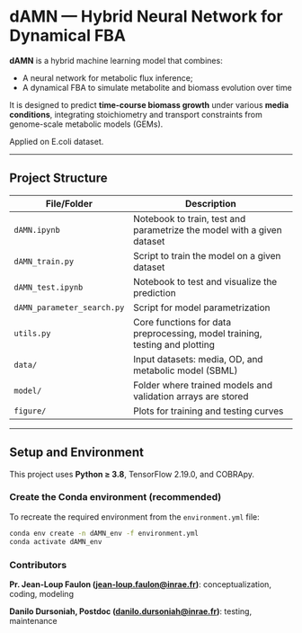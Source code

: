 # dAMN — Hybrid Neural Network for Dynamical FBA

**dAMN** is a hybrid machine learning model that combines:
- A neural network for metabolic flux inference;
- A dynamical FBA to simulate metabolite and biomass evolution over time

It is designed to predict **time-course biomass growth** under various **media conditions**, integrating stoichiometry and transport constraints from genome-scale metabolic models (GEMs).

Applied on E.coli dataset.

---

## Project Structure

| File/Folder               | Description                                                    |
|---------------------------|----------------------------------------------------------------|
| `dAMN.ipynb`              | Notebook to train, test and  parametrize the model with a given dataset |
| `dAMN_train.py`           | Script to train the model on a given dataset                   |
| `dAMN_test.ipynb`         | Notebook to test and visualize the prediction                  |
| `dAMN_parameter_search.py`| Script for model parametrization                            |
| `utils.py`                | Core functions for data preprocessing, model training, testing and plotting  |
| `data/`                   | Input datasets: media, OD, and metabolic model (SBML)          |
| `model/`                  | Folder where trained models and validation arrays are stored   |
| `figure/`                 | Plots for training and testing curves                          |
---

## Setup and Environment

This project uses **Python ≥ 3.8**, TensorFlow 2.19.0, and COBRApy.

### Create the Conda environment (recommended)
To recreate the required environment from the `environment.yml` file:

```bash
conda env create -n dAMN_env -f environment.yml
conda activate dAMN_env
```

### Contributors

**Pr. Jean-Loup Faulon (jean-loup.faulon@inrae.fr)**: conceptualization, coding, modeling
 
**Danilo Dursoniah, Postdoc (danilo.dursoniah@inrae.fr)**: testing, maintenance